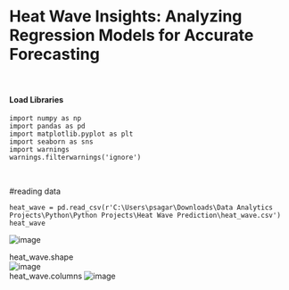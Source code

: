 # Heat Wave Insights: Analyzing Regression Models for Accurate Forecasting

<br/>

#### Load Libraries
```{r}
import numpy as np
import pandas as pd
import matplotlib.pyplot as plt
import seaborn as sns
import warnings
warnings.filterwarnings('ignore')
```
<br/>

#reading data
```{r}
heat_wave = pd.read_csv(r'C:\Users\psagar\Downloads\Data Analytics Projects\Python\Python Projects\Heat Wave Prediction\heat_wave.csv')
heat_wave
```
![image](https://github.com/user-attachments/assets/65477020-3749-4231-b00e-6aff9dee0e10)


heat_wave.shape
<br/>
![image](https://github.com/user-attachments/assets/3423d878-e14d-4bf7-9469-6fd2d58cceb8)
<br/>
heat_wave.columns
![image](https://github.com/user-attachments/assets/d982e380-e697-497a-83e6-dbeb30637714)




